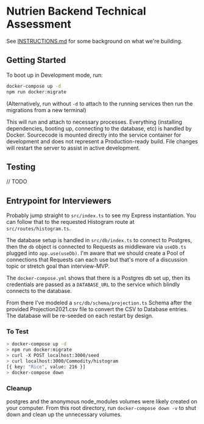 # Nutrien Backend Technical Assessment

See [INSTRUCTIONS.md](/INSTRUCTIONS.md) for some background on what we're building.

## Getting Started

To boot up in Development mode, run:

```sh
docker-compose up -d
npm run docker:migrate
```

(Alternatively, run without `-d` to attach to the running services then run the migrations from a new terminal)

This will run and attach to necessary processes. Everything (installing dependencies, booting up, connecting to the database, etc) is handled by Docker. Sourcecode is mounted directly into the service container for development and does not represent a Production-ready build. File changes will restart the server to assist in active development.

## Testing

// TODO

## Entrypoint for Interviewers

Probably jump straight to `src/index.ts` to see my Express instantiation. You can follow that to the requested Histogram route at `src/routes/histogram.ts`.

The database setup is handled in `src/db/index.ts` to connect to Postgres, then the `db` object is connected to Requests as middleware via `useDb.ts` plugged into `app.use(useDb)`. I'm aware that we should create a Pool of connections that Requests can each use but that's more of a discussion topic or stretch goal than interview-MVP.

The `docker-compose.yml` shows that there is a Postgres db set up, then its credentials are passed as a `DATABASE_URL` to the service which blindly connects to the database.

From there I've modeled a `src/db/schema/projection.ts` Schema after the provided Projection2021.csv file to convert the CSV to Database entries. The database will be re-seeded on each restart by design.

### To Test

```sh
> docker-compose up -d
> npm run docker:migrate
> curl -X POST localhost:3000/seed
> curl localhost:3000/Commodity/histogram
[{ key: "Rice", value: 216 }]
> docker-compose down
```

### Cleanup

postgres and the anonymous node_modules volumes were likely created on your computer. From this root directory, run `docker-compose down -v` to shut down and clean up the unnecessary volumes.
